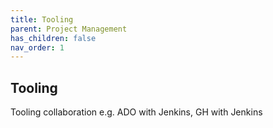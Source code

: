 ```yaml
---
title: Tooling
parent: Project Management
has_children: false
nav_order: 1
---
```


## Tooling

Tooling collaboration e.g. ADO with Jenkins, GH with Jenkins
